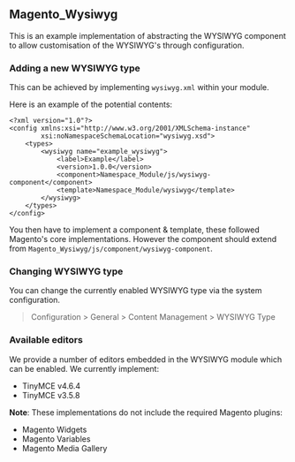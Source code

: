 ## Magento_Wysiwyg
This is an example implementation of abstracting the WYSIWYG component to allow customisation of the WYSIWYG's through configuration.

### Adding a new WYSIWYG type
This can be achieved by implementing `wysiwyg.xml` within your module. 

Here is an example of the potential contents:
```
<?xml version="1.0"?>
<config xmlns:xsi="http://www.w3.org/2001/XMLSchema-instance"
        xsi:noNamespaceSchemaLocation="wysiwyg.xsd">
    <types>
        <wysiwyg name="example_wysiwyg">
            <label>Example</label>
            <version>1.0.0</version>
            <component>Namespace_Module/js/wysiwyg-component</component>
            <template>Namespace_Module/wysiwyg</template>
        </wysiwyg>
    </types>
</config>
```

You then have to implement a component & template, these followed Magento's core implementations. However the component should extend from `Magento_Wysiwyg/js/component/wysiwyg-component`.

### Changing WYSIWYG type
You can change the currently enabled WYSIWYG type via the system configuration.
> Configuration > General > Content Management > WYSIWYG Type

### Available editors
We provide a number of editors embedded in the WYSIWYG module which can be enabled. We currently implement:
- TinyMCE v4.6.4
- TinyMCE v3.5.8

**Note**: These implementations do not include the required Magento plugins:
- Magento Widgets
- Magento Variables
- Magento Media Gallery